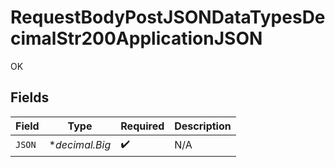 # RequestBodyPostJSONDataTypesDecimalStr200ApplicationJSON

OK


## Fields

| Field              | Type               | Required           | Description        |
| ------------------ | ------------------ | ------------------ | ------------------ |
| `JSON`             | **decimal.Big*     | :heavy_check_mark: | N/A                |